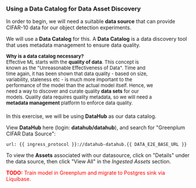 ### Using a Data Catalog for Data Asset Discovery

In order to begin, we will need a suitable **data source** that can provide CIFAR-10 data for our object detection experiments.

We will use a **Data Catalog** for this. A **Data Catalog** is a data discovery tool that uses metadata management to ensure data quality.

<div style="text-align: left; justify-content: left; align-items: center; width: 80%; margin-bottom: 20px; font-size: small">
    <b>Why is a data catalog necessary?</b><br/>
    Effective ML starts with the <b>quality of data</b>. This concept is known as the "Unreasonable Effectiveness of Data". 
    Time and time again, it has been shown that data quality - based on size, variability, staleness etc - is much more important to 
    the performance of the model than the actual model itself. 
    Hence, we need a way to discover and curate quality <b>data sets</b> for our models. 
    Quality data requires quality metadata, so we will need a <b>metadata management</b> platform to enforce data quality.
</div>
<div style="clear: left;"></div>

In this exercise, we will be using **DataHub** as our data catalog.

View **DataHub** here (login: **datahub/datahub**), and search for "Greenplum CIFAR Data Source":
```dashboard:open-url
url: {{ ingress_protocol }}://datahub-datahub.{{ DATA_E2E_BASE_URL }}
```

To view the **Assets** associated with our datasource, click on "Details" under the data source, 
then click "View All" in the *Ingested Assets* section.

<font color="red"><b>TODO:</b> Train model in Greenplum and migrate to Postgres sink via Liquibase.</font>
